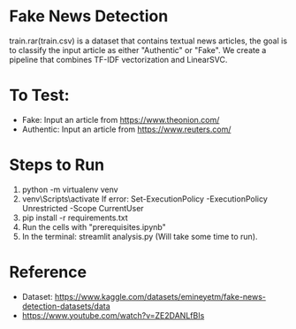 # Fake News Detection

train.rar(train.csv) is a dataset that contains textual news articles, the goal is to classify the input article as either "Authentic"  or "Fake". We create a pipeline that combines TF-IDF vectorization and LinearSVC.

# To Test:
 - Fake: Input an article from https://www.theonion.com/
 - Authentic: Input an article from https://www.reuters.com/


# Steps to Run

1. python -m virtualenv venv
2. venv\Scripts\activate
    If error: Set-ExecutionPolicy -ExecutionPolicy Unrestricted -Scope CurrentUser
3. pip install -r requirements.txt
4. Run the cells with "prerequisites.ipynb"
5. In the terminal: streamlit analysis.py (Will take some time to run).

# Reference
- Dataset: https://www.kaggle.com/datasets/emineyetm/fake-news-detection-datasets/data
- https://www.youtube.com/watch?v=ZE2DANLfBIs
